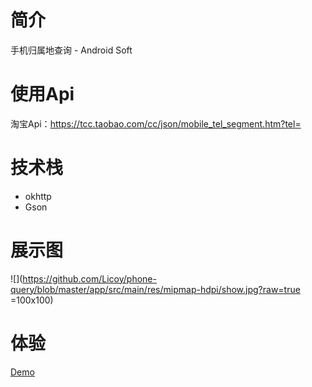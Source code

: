 # 简介
手机归属地查询 - Android Soft
# 使用Api
淘宝Api：https://tcc.taobao.com/cc/json/mobile_tel_segment.htm?tel=
# 技术栈
- okhttp
- Gson
# 展示图
![](https://github.com/Licoy/phone-query/blob/master/app/src/main/res/mipmap-hdpi/show.jpg?raw=true =100x100)
# 体验
[Demo](https://fir.im/1fnp)
